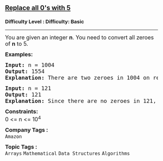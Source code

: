 <h2><a href="https://www.geeksforgeeks.org/problems/replace-all-0s-with-5/1?page=2&category=Arrays,Java&difficulty=Basic,Easy&status=unsolved&sortBy=submissions">Replace all 0's with 5</a></h2><h3>Difficulty Level : Difficulty: Basic</h3><hr><div class="problems_problem_content__Xm_eO"><p><span style="font-size: 18px;">You are given an integer <strong>n</strong>. You need to convert all zeroes of <strong>n</strong> to 5. </span></p>
<p><span style="font-size: 18px;"><strong>Examples:</strong></span></p>
<pre><span style="font-size: 18px;"><strong>Input: </strong>n = 1004
<strong>Output: </strong>1554<strong>
Explanation: </strong>There are two zeroes in 1004 on replacing all zeroes with 5, the new number will be 1554.</span>
</pre>
<pre><span style="font-size: 18px;"><strong>Input: </strong>n = 121
<strong>Output: </strong>121<strong>
Explanation: </strong>Since there are no zeroes in 121, the number remains as 121.</span></pre>
<p><span style="font-size: 18px;"><strong>Constraints:</strong><br>0 &lt;= n &lt;= 10<sup>4</sup></span></p></div><p><span style=font-size:18px><strong>Company Tags : </strong><br><code>Amazon</code>&nbsp;<br><p><span style=font-size:18px><strong>Topic Tags : </strong><br><code>Arrays</code>&nbsp;<code>Mathematical</code>&nbsp;<code>Data Structures</code>&nbsp;<code>Algorithms</code>&nbsp;